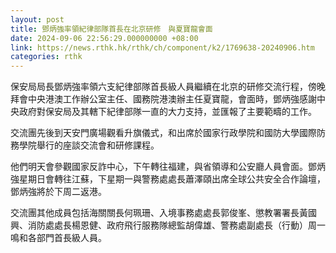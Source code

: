 ```yaml
---
layout: post
title: 鄧炳強率領紀律部隊首長在北京研修　與夏寶龍會面
date: 2024-09-06 22:56:29.000000000 +08:00
link: https://news.rthk.hk/rthk/ch/component/k2/1769638-20240906.htm
categories: rthk
---
```


保安局局長鄧炳強率領六支紀律部隊首長級人員繼續在北京的研修交流行程，傍晚拜會中央港澳工作辦公室主任、國務院港澳辦主任夏寶龍，會面時，鄧炳強感謝中央政府對保安局及其轄下紀律部隊一直的大力支持，並匯報了主要範疇的工作。

交流團先後到天安門廣場觀看升旗儀式，和出席於國家行政學院和國防大學國際防務學院舉行的座談交流會和研修課程。

他們明天會參觀國家反詐中心，下午轉往福建，與省領導和公安廳人員會面。鄧炳強星期日會轉往江蘇，下星期一與警務處處長蕭澤頤出席全球公共安全合作論壇，鄧炳強將於下周二返港。

交流團其他成員包括海關關長何珮珊、入境事務處處長郭俊峯、懲教署署長黃國興、消防處處長楊恩健、政府飛行服務隊總監胡偉雄、警務處副處長（行動）周一鳴和各部門首長級人員。
